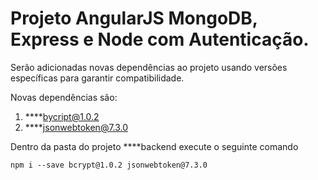 # Projeto AngularJS MongoDB, Express e Node com Autenticação.

Serão adicionadas novas dependências ao projeto usando versões específicas para garantir compatibilidade.

Novas dependências são:


1. ****bycript@1.0.2
2. ****jsonwebtoken@7.3.0

Dentro da pasta do projeto ****backend execute o seguinte comando

`npm i --save bcrypt@1.0.2 jsonwebtoken@7.3.0`

